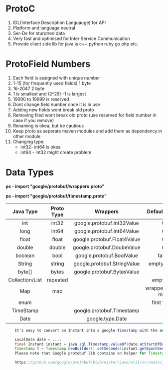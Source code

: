# ProtoC

1. IDL(Interface Description Languauge) for API
1. Platform and language neutral
1. Ser-De for sturutred data
1. Very fast and optimised for Inter Service Communication
1. Provide client side lib for java js c++ python ruby go php etc.

# ProtoField Numbers 
1. Each field is assigned with unique number
1. 1-15 (for frequently used fields) 1 byte
1. 16-2047  2 byte
1. 1 is smallest and (2^29) -1 is largest
1. 19000 to 19999 is reserved
1. Dont change field number once it is in use
1. Adding new fields wont break old proto
1. Removing filed wont break old proto (use reserved for field number in case if you remove)
1. Renaming is okea, but be cautious
1. Keep proto as seperate maven modules and add them as dependency in other module
1. Changing type: 
      - int32- int64 is okea
      - int64 - int32 might create problem

# Data Types

 **ps - import "google/protobuf/wrappers.proto"**
 
 **ps - import "google/protobuf/timestamp.proto"**

| Java Type   | Proto Type  | Wrappers        | Default Value|
|    :---:    |   :----:    |      :---:      |     :---:    |
|int            |int32       |google.protobuf.Int32Value |0 |
|long           |int64       |google.protobuf.Int64Value |0 |
|float          |float       |google.protobuf.Float4Value|0 | 
|double         |double      |google.protobuf.DoubeValue |0 |
|boolean        |bool        |google.protobuf.BoolValue  |false|
|String         |string      |google.protobuf.StringValue|empty string|
|byte[]         |bytes       |google.protobuf.BytesValue |  |
|Collection/List|repeated    || empty list|
|Map            |map         || wrapper/empty map|
|enum           |            || first value|
|TimeStamp      |            |google.protobuf.Timestamp  |  |
|Date           |            | google.type.Date          |  |



  ```java
      It's easy to convert an Instant into a google.Timestamp with the new Java8 time API

      LocalDate date = ...;
      final Instant instant = java.sql.Timestamp.valueOf(date.atStartOfDay()).toInstant();        
      Timestamp t = Timestamp.newBuilder().setSeconds(instant.getEpochSecond()).build();
      Please note that Google protobuf lib contains an helper for Timestamp:

      https://github.com/google/protobuf/blob/master/java/util/src/main/java/com/google/protobuf/util/Timestamps.java
  ```
